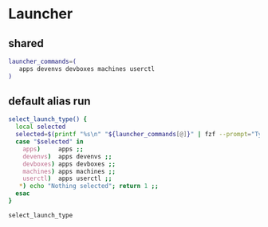 # Launcher

## shared
```sh
launcher_commands=(
   apps devenvs devboxes machines userctl
)
```

## default alias run
```sh interactive
select_launch_type() {
  local selected
  selected=$(printf "%s\n" "${launcher_commands[@]}" | fzf --prompt="Type> ")
  case "$selected" in
    apps)     apps ;;
    devenvs)  apps devenvs ;;
    devboxes) apps devboxes ;;
    machines) apps machines ;;
    userctl)  apps userctl ;; 
   *) echo "Nothing selected"; return 1 ;;
  esac
}

select_launch_type
```
